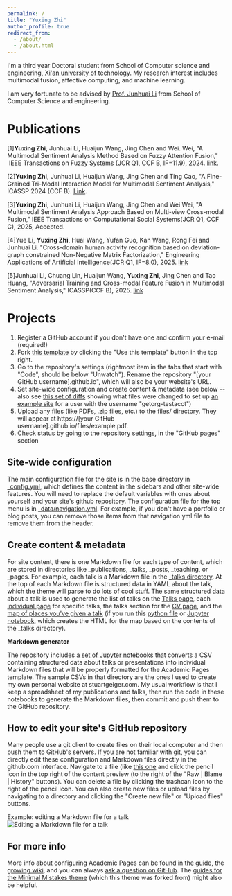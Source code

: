 ```yaml
---
permalink: /
title: "Yuxing Zhi"
author_profile: true
redirect_from: 
  - /about/
  - /about.html
---
```

I'm a third year Doctoral student from School of Computer science and engineering, [Xi'an university of technology](https://www.xaut.edu.cn/). My research interest includes multimodal fusion, affective computing, and machine learning.

I am very fortunate to be advised by [Prof. Junhuai Li](https://scholar.google.com/citations?user=TJNhQfgAAAAJ&hl=zh-CN) from School of Computer Science and engineering.


Publications
======
\[1\]**Yuxing Zhi**, Junhuai Li, Huaijun Wang, Jing Chen and Wei. Wei, "A Multimodal Sentiment Analysis Method Based on Fuzzy Attention Fusion,"  IEEE Transactions on Fuzzy Systems (JCR Q1, CCF B, IF=11.9), 2024. [link](https://ieeexplore.ieee.org/document/10613477).

\[2\]**Yuxing Zhi**, Junhuai Li, Huaijun Wang, Jing Chen and Ting Cao, "A Fine-Grained Tri-Modal Interaction Model for Multimodal Sentiment Analysis," ICASSP 2024 (CCF B). [Link](https://ieeexplore.ieee.org/document/10447872). 

\[3\]**Yuxing Zhi**, Junhuai Li, Huaijun Wang, Jing Chen and Wei Wei, "A Multimodal Sentiment Analysis Approach Based on Multi-view Cross-modal Fusion," IEEE Transactions on Computational Social Systems(JCR Q1, CCF C), 2025, Accepted.

\[4\]Yue Li, **Yuxing Zhi**, Huai Wang, Yufan Guo, Kan Wang, Rong Fei and Junhuai Li. "Cross-domain human activity recognition based on deviation-graph constrained Non-Negative Matrix Factorization," Engineering Applications of Artificial Intelligence(JCR Q1, IF=8.0), 2025. [link](https://www.sciencedirect.com/science/article/pii/S095219762500661X)

\[5\]Junhuai Li, Chuang Lin, Huaijun Wang, **Yuxing Zhi**, Jing Chen and Tao Huang, "Adversarial Training and Cross-modal Feature Fusion in Multimodal Sentiment Analysis," ICASSP(CCF B), 2025. [link](https://ieeexplore.ieee.org/document/10890023)

Projects
======
1. Register a GitHub account if you don't have one and confirm your e-mail (required!)
1. Fork [this template](https://github.com/academicpages/academicpages.github.io) by clicking the "Use this template" button in the top right. 
1. Go to the repository's settings (rightmost item in the tabs that start with "Code", should be below "Unwatch"). Rename the repository "[your GitHub username].github.io", which will also be your website's URL.
1. Set site-wide configuration and create content & metadata (see below -- also see [this set of diffs](http://archive.is/3TPas) showing what files were changed to set up [an example site](https://getorg-testacct.github.io) for a user with the username "getorg-testacct")
1. Upload any files (like PDFs, .zip files, etc.) to the files/ directory. They will appear at https://[your GitHub username].github.io/files/example.pdf.  
1. Check status by going to the repository settings, in the "GitHub pages" section

Site-wide configuration
------
The main configuration file for the site is in the base directory in [_config.yml](https://github.com/academicpages/academicpages.github.io/blob/master/_config.yml), which defines the content in the sidebars and other site-wide features. You will need to replace the default variables with ones about yourself and your site's github repository. The configuration file for the top menu is in [_data/navigation.yml](https://github.com/academicpages/academicpages.github.io/blob/master/_data/navigation.yml). For example, if you don't have a portfolio or blog posts, you can remove those items from that navigation.yml file to remove them from the header. 

Create content & metadata
------
For site content, there is one Markdown file for each type of content, which are stored in directories like _publications, _talks, _posts, _teaching, or _pages. For example, each talk is a Markdown file in the [_talks directory](https://github.com/academicpages/academicpages.github.io/tree/master/_talks). At the top of each Markdown file is structured data in YAML about the talk, which the theme will parse to do lots of cool stuff. The same structured data about a talk is used to generate the list of talks on the [Talks page](https://academicpages.github.io/talks), each [individual page](https://academicpages.github.io/talks/2012-03-01-talk-1) for specific talks, the talks section for the [CV page](https://academicpages.github.io/cv), and the [map of places you've given a talk](https://academicpages.github.io/talkmap.html) (if you run this [python file](https://github.com/academicpages/academicpages.github.io/blob/master/talkmap.py) or [Jupyter notebook](https://github.com/academicpages/academicpages.github.io/blob/master/talkmap.ipynb), which creates the HTML for the map based on the contents of the _talks directory).

**Markdown generator**

The repository includes [a set of Jupyter notebooks](https://github.com/academicpages/academicpages.github.io/tree/master/markdown_generator
) that converts a CSV containing structured data about talks or presentations into individual Markdown files that will be properly formatted for the Academic Pages template. The sample CSVs in that directory are the ones I used to create my own personal website at stuartgeiger.com. My usual workflow is that I keep a spreadsheet of my publications and talks, then run the code in these notebooks to generate the Markdown files, then commit and push them to the GitHub repository.

How to edit your site's GitHub repository
------
Many people use a git client to create files on their local computer and then push them to GitHub's servers. If you are not familiar with git, you can directly edit these configuration and Markdown files directly in the github.com interface. Navigate to a file (like [this one](https://github.com/academicpages/academicpages.github.io/blob/master/_talks/2012-03-01-talk-1.md) and click the pencil icon in the top right of the content preview (to the right of the "Raw | Blame | History" buttons). You can delete a file by clicking the trashcan icon to the right of the pencil icon. You can also create new files or upload files by navigating to a directory and clicking the "Create new file" or "Upload files" buttons. 

Example: editing a Markdown file for a talk
![Editing a Markdown file for a talk](/images/editing-talk.png)

For more info
------
More info about configuring Academic Pages can be found in [the guide](https://academicpages.github.io/markdown/), the [growing wiki](https://github.com/academicpages/academicpages.github.io/wiki), and you can always [ask a question on GitHub](https://github.com/academicpages/academicpages.github.io/discussions). The [guides for the Minimal Mistakes theme](https://mmistakes.github.io/minimal-mistakes/docs/configuration/) (which this theme was forked from) might also be helpful.
